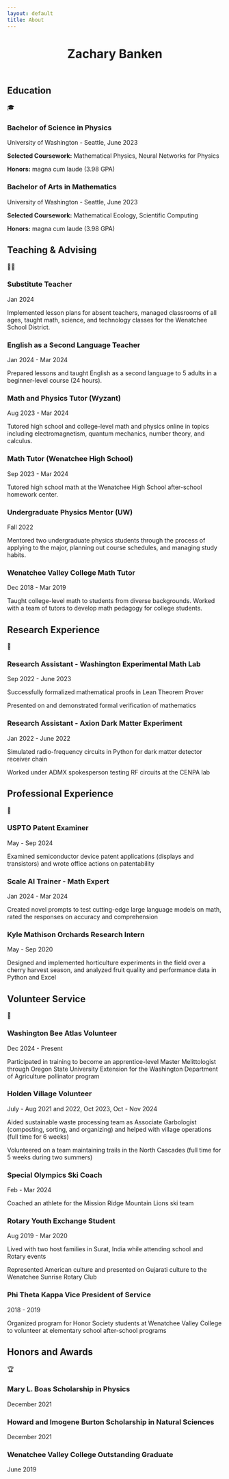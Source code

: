 ```yaml
---
layout: default
title: About
---
```


<link rel="stylesheet" href="https://cdnjs.cloudflare.com/ajax/libs/font-awesome/6.5.1/css/all.min.css">

<div class="cv-container">
  <header class="cv-header">
    <h1>Zachary Banken</h1>
  </header>

  <section class="cv-section">
    <div class="section-header">
      <h2>Education</h2>
      <div class="section-icon">🎓</div>
    </div>
    <div class="timeline">
      <div class="timeline-item">
        <div class="timeline-content">
          <h3>Bachelor of Science in Physics</h3>
          <div class="timeline-date">University of Washington - Seattle, June 2023</div>
          <div class="timeline-details">
            <p><strong>Selected Coursework:</strong> Mathematical Physics, Neural Networks for Physics</p>
            <p><strong>Honors:</strong> magna cum laude (3.98 GPA)</p>
          </div>
        </div>
      </div>
      <div class="timeline-item">
        <div class="timeline-content">
          <h3>Bachelor of Arts in Mathematics</h3>
          <div class="timeline-date">University of Washington - Seattle, June 2023</div>
          <div class="timeline-details">
            <p><strong>Selected Coursework:</strong> Mathematical Ecology, Scientific Computing</p>
            <p><strong>Honors:</strong> magna cum laude (3.98 GPA)</p>
          </div>
        </div>
      </div>
    </div>
  </section>

  <section class="cv-section">
    <div class="section-header">
      <h2>Teaching & Advising</h2>
      <div class="section-icon">👨‍🏫</div>
    </div>
    <div class="timeline">
      <div class="timeline-item">
        <div class="timeline-content">
          <h3>Substitute Teacher</h3>
          <div class="timeline-date">Jan 2024</div>
          <div class="timeline-details">
            <p>Implemented lesson plans for absent teachers, managed classrooms of all ages, taught math, science, and technology classes for the Wenatchee School District.</p>
          </div>
        </div>
      </div>
      <div class="timeline-item">
        <div class="timeline-content">
          <h3>English as a Second Language Teacher</h3>
          <div class="timeline-date">Jan 2024 - Mar 2024</div>
          <div class="timeline-details">
            <p>Prepared lessons and taught English as a second language to 5 adults in a beginner-level course (24 hours).</p>
          </div>
        </div>
      </div>
      <div class="timeline-item">
        <div class="timeline-content">
          <h3>Math and Physics Tutor (Wyzant)</h3>
          <div class="timeline-date">Aug 2023 - Mar 2024</div>
          <div class="timeline-details">
            <p>Tutored high school and college-level math and physics online in topics including electromagnetism, quantum mechanics, number theory, and calculus.</p>
          </div>
        </div>
      </div>
      <div class="timeline-item">
        <div class="timeline-content">
          <h3>Math Tutor (Wenatchee High School)</h3>
          <div class="timeline-date">Sep 2023 - Mar 2024</div>
          <div class="timeline-details">
            <p>Tutored high school math at the Wenatchee High School after-school homework center.</p>
          </div>
        </div>
      </div>
      <div class="timeline-item">
        <div class="timeline-content">
          <h3>Undergraduate Physics Mentor (UW)</h3>
          <div class="timeline-date">Fall 2022</div>
          <div class="timeline-details">
            <p>Mentored two undergraduate physics students through the process of applying to the major, planning out course schedules, and managing study habits.</p>
          </div>
        </div>
      </div>
      <div class="timeline-item">
        <div class="timeline-content">
          <h3>Wenatchee Valley College Math Tutor</h3>
          <div class="timeline-date">Dec 2018 - Mar 2019</div>
          <div class="timeline-details">
            <p>Taught college-level math to students from diverse backgrounds. Worked with a team of tutors to develop math pedagogy for college students.</p>
          </div>
        </div>
      </div>
    </div>
  </section>

  <section class="cv-section">
    <div class="section-header">
      <h2>Research Experience</h2>
      <div class="section-icon">🔬</div>
    </div>
    <div class="timeline">
      <div class="timeline-item">
        <div class="timeline-content">
          <h3>Research Assistant - Washington Experimental Math Lab</h3>
          <div class="timeline-date">Sep 2022 - June 2023</div>
          <div class="timeline-details">
            <p>Successfully formalized mathematical proofs in Lean Theorem Prover</p>
            <p>Presented on and demonstrated formal verification of mathematics</p>
          </div>
        </div>
      </div>
      <div class="timeline-item">
        <div class="timeline-content">
          <h3>Research Assistant - Axion Dark Matter Experiment</h3>
          <div class="timeline-date">Jan 2022 - June 2022</div>
          <div class="timeline-details">
            <p>Simulated radio-frequency circuits in Python for dark matter detector receiver chain</p>
            <p>Worked under ADMX spokesperson testing RF circuits at the CENPA lab</p>
          </div>
        </div>
      </div>
    </div>
  </section>

  <section class="cv-section">
    <div class="section-header">
      <h2>Professional Experience</h2>
      <div class="section-icon">💼</div>
    </div>
    <div class="timeline">
      <div class="timeline-item">
        <div class="timeline-content">
          <h3>USPTO Patent Examiner</h3>
          <div class="timeline-date">May - Sep 2024</div>
          <div class="timeline-details">
            <p>Examined semiconductor device patent applications (displays and transistors) and wrote office actions on patentability</p>
          </div>
        </div>
      </div>
      <div class="timeline-item">
        <div class="timeline-content">
          <h3>Scale AI Trainer - Math Expert</h3>
          <div class="timeline-date">Jan 2024 - Mar 2024</div>
          <div class="timeline-details">
            <p>Created novel prompts to test cutting-edge large language models on math, rated the responses on accuracy and comprehension</p>
          </div>
        </div>
      </div>
      <div class="timeline-item">
        <div class="timeline-content">
          <h3>Kyle Mathison Orchards Research Intern</h3>
          <div class="timeline-date">May - Sep 2020</div>
          <div class="timeline-details">
            <p>Designed and implemented horticulture experiments in the field over a cherry harvest season, and analyzed fruit quality and performance data in Python and Excel</p>
          </div>
        </div>
      </div>
    </div>
  </section>

  <section class="cv-section">
    <div class="section-header">
      <h2>Volunteer Service</h2>
      <div class="section-icon">🤝</div>
    </div>
    <div class="timeline">
      <div class="timeline-item">
        <div class="timeline-content">
          <h3>Washington Bee Atlas Volunteer</h3>
          <div class="timeline-date">Dec 2024 - Present</div>
          <div class="timeline-details">
            <p>Participated in training to become an apprentice-level Master Melittologist through Oregon State University Extension for the Washington Department of Agriculture pollinator program</p>
          </div>
        </div>
      </div>
      <div class="timeline-item">
        <div class="timeline-content">
          <h3>Holden Village Volunteer</h3>
          <div class="timeline-date">July - Aug 2021 and 2022, Oct 2023, Oct - Nov 2024</div>
          <div class="timeline-details">
            <p>Aided sustainable waste processing team as Associate Garbologist (composting, sorting, and organizing) and helped with village operations (full time for 6 weeks)</p>
            <p>Volunteered on a team maintaining trails in the North Cascades (full time for 5 weeks during two summers)</p>
          </div>
        </div>
      </div>
      <div class="timeline-item">
        <div class="timeline-content">
          <h3>Special Olympics Ski Coach</h3>
          <div class="timeline-date">Feb - Mar 2024</div>
          <div class="timeline-details">
            <p>Coached an athlete for the Mission Ridge Mountain Lions ski team</p>
          </div>
        </div>
      </div>
      <div class="timeline-item">
        <div class="timeline-content">
          <h3>Rotary Youth Exchange Student</h3>
          <div class="timeline-date">Aug 2019 - Mar 2020</div>
          <div class="timeline-details">
            <p>Lived with two host families in Surat, India while attending school and Rotary events</p>
            <p>Represented American culture and presented on Gujarati culture to the Wenatchee Sunrise Rotary Club</p>
          </div>
        </div>
      </div>
      <div class="timeline-item">
        <div class="timeline-content">
          <h3>Phi Theta Kappa Vice President of Service</h3>
          <div class="timeline-date">2018 - 2019</div>
          <div class="timeline-details">
            <p>Organized program for Honor Society students at Wenatchee Valley College to volunteer at elementary school after-school programs</p>
          </div>
        </div>
      </div>
    </div>
  </section>

  <section class="cv-section">
    <div class="section-header">
      <h2>Honors and Awards</h2>
      <div class="section-icon">🏆</div>
    </div>
    <div class="timeline">
      <div class="timeline-item">
        <div class="timeline-content">
          <h3>Mary L. Boas Scholarship in Physics</h3>
          <div class="timeline-date">December 2021</div>
        </div>
      </div>
      <div class="timeline-item">
        <div class="timeline-content">
          <h3>Howard and Imogene Burton Scholarship in Natural Sciences</h3>
          <div class="timeline-date">December 2021</div>
        </div>
      </div>
      <div class="timeline-item">
        <div class="timeline-content">
          <h3>Wenatchee Valley College Outstanding Graduate</h3>
          <div class="timeline-date">June 2019</div>
        </div>
      </div>
    </div>
  </section>
</div>

<script>
  document.addEventListener('DOMContentLoaded', function() {
    // Timeline item interactivity
    const timelineItems = document.querySelectorAll('.timeline-item');
    
    timelineItems.forEach(item => {
      item.addEventListener('click', function() {
        this.classList.toggle('expanded');
      });
    });
  });
</script>